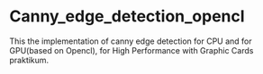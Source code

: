 # Canny_edge_detection_opencl

This the implementation of canny edge detection for CPU and for GPU(based on Opencl), for High Performance with Graphic Cards praktikum.